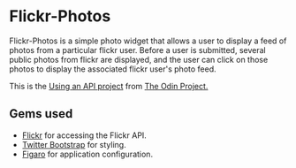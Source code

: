 # Flickr-Photos

Flickr-Photos is a simple photo widget that allows a user to display a feed of photos from a particular flickr user.  Before a user is submitted, several public photos from flickr are displayed, and the user can click on those photos to display the associated flickr user's photo feed.  

This is the [Using an API project](https://www.theodinproject.com/courses/ruby-on-rails/lessons/using-an-api) from [The Odin Project.](https://www.theodinproject.com/)

## Gems used
- [Flickr](https://github.com/cyclotron3k/flickr) for accessing the Flickr API.  
- [Twitter Bootstrap](https://github.com/seyhunak/twitter-bootstrap-rails) for styling.
- [Figaro](https://github.com/laserlemon/figaro) for application configuration. 


